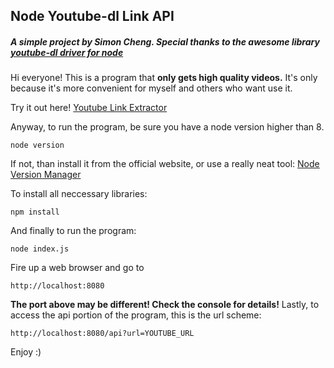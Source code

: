 ## Node Youtube-dl Link API ##
##### A simple project by Simon Cheng. Special thanks to the awesome library [youtube-dl driver for node](https://github.com/przemyslawpluta/node-youtube-dl) #####
Hi everyone! This is a program that **only gets high quality videos.** It's only because it's more convenient for myself and others who want use it.

Try it out here! [Youtube Link Extractor](https://youtube-link-sc.herokuapp.com/)

Anyway, to run the program, be sure you have a node version higher than 8.
```
node version
```
If not, than install it from the official website, or use a really neat tool: [Node Version Manager](https://github.com/creationix/nvm)

To install all neccessary libraries:
```
npm install
```
And finally to run the program:
```
node index.js
```
Fire up a web browser and go to
```
http://localhost:8080
```
__The port above may be different! Check the console for details!__
Lastly, to access the api portion of the program, this is the url scheme:
```
http://localhost:8080/api?url=YOUTUBE_URL
```

Enjoy :)
